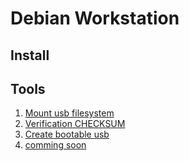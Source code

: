 # Debian Workstation

## Install

## Tools
1. [Mount usb filesystem](mount-usb)
2. [Verification CHECKSUM]()
3. [Create bootable usb](cr)
4. [comming soon]()
   
